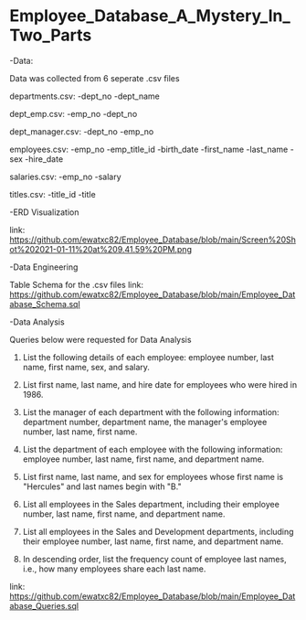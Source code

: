 # Employee_Database_A_Mystery_In_Two_Parts

-Data:

Data was collected from 6 seperate .csv files 

departments.csv:
-dept_no
-dept_name

dept_emp.csv:
-emp_no
-dept_no

dept_manager.csv:
-dept_no
-emp_no

employees.csv:
-emp_no
-emp_title_id
-birth_date
-first_name
-last_name
-sex
-hire_date

salaries.csv:
-emp_no
-salary

titles.csv:
-title_id
-title

-ERD Visualization 

link: https://github.com/ewatxc82/Employee_Database/blob/main/Screen%20Shot%202021-01-11%20at%209.41.59%20PM.png

-Data Engineering

Table Schema for the .csv files link: https://github.com/ewatxc82/Employee_Database/blob/main/Employee_Database_Schema.sql

-Data Analysis

Queries below were requested for Data Analysis

1. List the following details of each employee: employee number, last name, first name, sex, and salary.


2. List first name, last name, and hire date for employees who were hired in 1986.


3. List the manager of each department with the following information: department number, department name, the manager's employee number, last name, first name.


4. List the department of each employee with the following information: employee number, last name, first name, and department name.


5. List first name, last name, and sex for employees whose first name is "Hercules" and last names begin with "B."


6. List all employees in the Sales department, including their employee number, last name, first name, and department name.


7. List all employees in the Sales and Development departments, including their employee number, last name, first name, and department name.


8. In descending order, list the frequency count of employee last names, i.e., how many employees share each last name.

link: https://github.com/ewatxc82/Employee_Database/blob/main/Employee_Database_Queries.sql